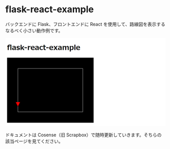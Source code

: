 # flask-react-example

バックエンドに Flask、フロントエンドに React を使用して、路線図を表示するなるべく小さい動作例です。

![](docs/screenshot.png)

ドキュメントは Cosense（旧 Scrapbox）で随時更新していきます。そちらの該当ページを見てください。

